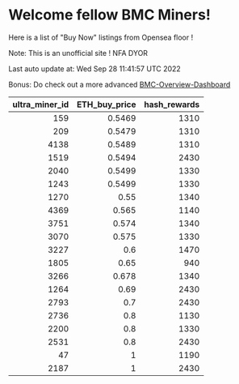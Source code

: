 # Welcome fellow BMC Miners!
Here is a list of "Buy Now" listings from Opensea floor !

Note: This is an unofficial site ! NFA DYOR

Last auto update at: Wed Sep 28 11:41:57 UTC 2022

Bonus: Do check out a more advanced [BMC-Overview-Dashboard](https://dune.com/defifunk/BMC-Overview-Dashboard)


|   ultra_miner_id |   ETH_buy_price |   hash_rewards |
|-----------------:|----------------:|---------------:|
|              159 |          0.5469 |           1310 |
|              209 |          0.5479 |           1310 |
|             4138 |          0.5489 |           1310 |
|             1519 |          0.5494 |           2430 |
|             2040 |          0.5499 |           1330 |
|             1243 |          0.5499 |           1330 |
|             1270 |          0.55   |           1340 |
|             4369 |          0.565  |           1140 |
|             3751 |          0.574  |           1340 |
|             3070 |          0.575  |           1330 |
|             3227 |          0.6    |           1470 |
|             1805 |          0.65   |            940 |
|             3266 |          0.678  |           1340 |
|             1264 |          0.69   |           2430 |
|             2793 |          0.7    |           2430 |
|             2736 |          0.8    |           1130 |
|             2200 |          0.8    |           1330 |
|             2531 |          0.8    |           2430 |
|               47 |          1      |           1190 |
|             2187 |          1      |           2430 |
